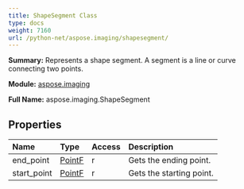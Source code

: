 ```yaml
---
title: ShapeSegment Class
type: docs
weight: 7160
url: /python-net/aspose.imaging/shapesegment/
---
```


**Summary:** Represents a shape segment. A segment is a line or curve connecting two points.

**Module:** [aspose.imaging](/imaging/python-net/aspose.imaging/)

**Full Name:** aspose.imaging.ShapeSegment

## **Properties**
| **Name** | **Type** | **Access** | **Description** |
| :- | :- | :- | :- |
| end_point | [PointF](/imaging/python-net/aspose.imaging/pointf/) | r | Gets the ending point. |
| start_point | [PointF](/imaging/python-net/aspose.imaging/pointf/) | r | Gets the starting point. |


